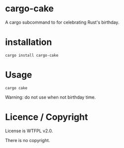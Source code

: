 # cargo-cake

A cargo subcommand to for celebrating Rust's birthday.

# installation

`cargo install cargo-cake`

# Usage

`cargo cake`

Warning: do not use when not birthday time.

# Licence / Copyright

License is WTFPL v2.0.

There is no copyright.